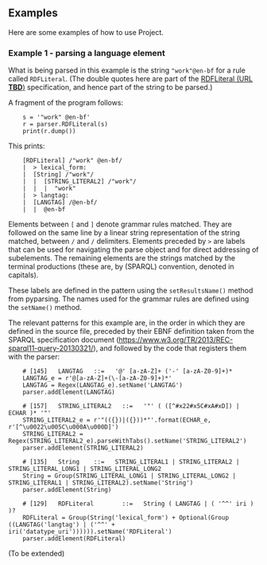 ## Examples

Here are some examples of how to use Project.

### Example 1 - parsing a language element


What is being parsed in this example is the string `"work"@en-bf` for a rule called `RDFLiteral`. (The double quotes here are part of the [RDFLiteral (URL **TBD**)]() specification, and hence part of the string to be parsed.)

A fragment of the program follows:
```
	s = '"work" @en-bf'
	r = parser.RDFLiteral(s)
	print(r.dump())
```
This prints:
```
	[RDFLiteral] /"work" @en-bf/
	|  > lexical_form:
	|  [String] /"work"/
	|  |  [STRING_LITERAL2] /"work"/
	|  |  |  "work"
	|  > langtag:
	|  [LANGTAG] /@en-bf/
	|  |  @en-bf
```
Elements between `[` and `]` denote grammar rules matched. They are followed on the same line by a linear string representation of the string matched, between `/` and `/` delimiters.
Elements preceded by `>` are labels that can be used for navigating the parse object and for direct addressing of subelements. The remaining elements are the strings
matched by the terminal productions (these are, by (SPARQL) convention, denoted in capitals).

These labels are defined in the pattern using the `setResultsName()` method from pyparsing. The names used for the grammar rules are defined using the `setName()` method.

The relevant patterns for this example are, in the order in which they are defined in the source file, preceded by their EBNF definition taken from the SPARQL
specification document (https://www.w3.org/TR/2013/REC-sparql11-query-20130321/), and followed by the code that registers them with the parser:
```
	# [145]   LANGTAG   ::=   '@' [a-zA-Z]+ ('-' [a-zA-Z0-9]+)* 
	LANGTAG_e = r'@[a-zA-Z]+(\-[a-zA-Z0-9]+)*'
	LANGTAG = Regex(LANGTAG_e).setName('LANGTAG')
	parser.addElement(LANGTAG)
	
	# [157]   STRING_LITERAL2   ::=   '"' ( ([^#x22#x5C#xA#xD]) | ECHAR )* '"' 
	STRING_LITERAL2_e = r'"(({})|({}))*"'.format(ECHAR_e, r'[^\u0022\u005C\u000A\u000D]')
	STRING_LITERAL2 = Regex(STRING_LITERAL2_e).parseWithTabs().setName('STRING_LITERAL2')
	parser.addElement(STRING_LITERAL2)

	# [135]   String    ::=   STRING_LITERAL1 | STRING_LITERAL2 | STRING_LITERAL_LONG1 | STRING_LITERAL_LONG2 
	String = Group(STRING_LITERAL_LONG1 | STRING_LITERAL_LONG2 | STRING_LITERAL1 | STRING_LITERAL2).setName('String')
	parser.addElement(String)
			
	# [129]   RDFLiteral        ::=   String ( LANGTAG | ( '^^' iri ) )? 
	RDFLiteral = Group(String('lexical_form') + Optional(Group ((LANGTAG('langtag') | ('^^' + iri('datatype_uri')))))).setName('RDFLiteral')
	parser.addElement(RDFLiteral)
```
(To be extended)
